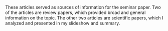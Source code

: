 These articles served as sources of information for the seminar paper. Two of the articles are review papers, which provided broad and general information on the topic. The other two articles are scientific papers, which I analyzed and presented in my slideshow and summary.
